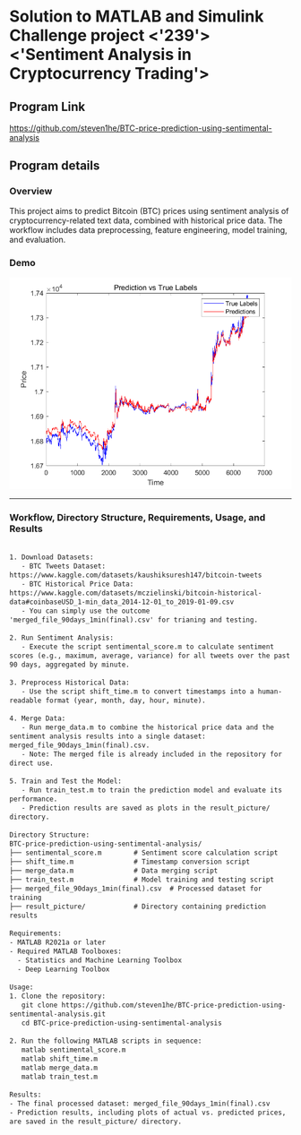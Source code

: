 # **Solution to MATLAB and Simulink Challenge project <'239'> <'Sentiment Analysis in Cryptocurrency Trading'>**

## **Program Link**  

https://github.com/steven1he/BTC-price-prediction-using-sentimental-analysis
## **Program details**  



### **Overview**
This project aims to predict Bitcoin (BTC) prices using sentiment analysis of cryptocurrency-related text data, combined with historical price data. The workflow includes data preprocessing, feature engineering, model training, and evaluation.

### **Demo**
<p align="center">
    <img alt="result picture" src="https://github.com/steven1he/BTC-price-prediction-using-sentimental-analysis/blob/main/result_picture/prediction_vs_true.png" />
</p>

---

### **Workflow, Directory Structure, Requirements, Usage, and Results**

```plaintext

1. Download Datasets:
   - BTC Tweets Dataset: https://www.kaggle.com/datasets/kaushiksuresh147/bitcoin-tweets
   - BTC Historical Price Data: https://www.kaggle.com/datasets/mczielinski/bitcoin-historical-data#coinbaseUSD_1-min_data_2014-12-01_to_2019-01-09.csv
   - You can simply use the outcome 'merged_file_90days_1min(final).csv' for trianing and testing.

2. Run Sentiment Analysis:
   - Execute the script sentimental_score.m to calculate sentiment scores (e.g., maximum, average, variance) for all tweets over the past 90 days, aggregated by minute.

3. Preprocess Historical Data:
   - Use the script shift_time.m to convert timestamps into a human-readable format (year, month, day, hour, minute).

4. Merge Data:
   - Run merge_data.m to combine the historical price data and the sentiment analysis results into a single dataset: merged_file_90days_1min(final).csv.
   - Note: The merged file is already included in the repository for direct use.

5. Train and Test the Model:
   - Run train_test.m to train the prediction model and evaluate its performance.
   - Prediction results are saved as plots in the result_picture/ directory.

Directory Structure:
BTC-price-prediction-using-sentimental-analysis/
├── sentimental_score.m        # Sentiment score calculation script
├── shift_time.m               # Timestamp conversion script
├── merge_data.m               # Data merging script
├── train_test.m               # Model training and testing script
├── merged_file_90days_1min(final).csv  # Processed dataset for training
├── result_picture/            # Directory containing prediction results

Requirements:
- MATLAB R2021a or later
- Required MATLAB Toolboxes:
  - Statistics and Machine Learning Toolbox
  - Deep Learning Toolbox

Usage:
1. Clone the repository:
   git clone https://github.com/steven1he/BTC-price-prediction-using-sentimental-analysis.git
   cd BTC-price-prediction-using-sentimental-analysis

2. Run the following MATLAB scripts in sequence:
   matlab sentimental_score.m
   matlab shift_time.m
   matlab merge_data.m
   matlab train_test.m

Results:
- The final processed dataset: merged_file_90days_1min(final).csv
- Prediction results, including plots of actual vs. predicted prices, are saved in the result_picture/ directory.
